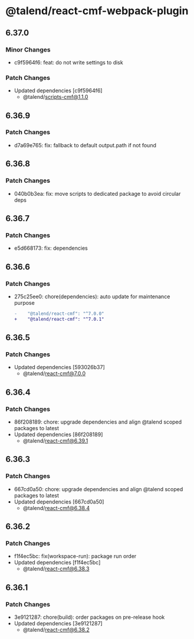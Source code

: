 # @talend/react-cmf-webpack-plugin

## 6.37.0

### Minor Changes

- c9f5964f6: feat: do not write settings to disk

### Patch Changes

- Updated dependencies [c9f5964f6]
  - @talend/scripts-cmf@1.1.0

## 6.36.9

### Patch Changes

- d7a69e765: fix: fallback to default output.path if not found

## 6.36.8

### Patch Changes

- 040b0b3ea: fix: move scripts to dedicated package to avoid circular deps

## 6.36.7

### Patch Changes

- e5d668173: fix: dependencies

## 6.36.6

### Patch Changes

- 275c25ee0: chore(dependencies): auto update for maintenance purpose

  ```diff
  -    "@talend/react-cmf": "^7.0.0"
  +    "@talend/react-cmf": "^7.0.1"
  ```

## 6.36.5

### Patch Changes

- Updated dependencies [593026b37]
  - @talend/react-cmf@7.0.0

## 6.36.4

### Patch Changes

- 86f208189: chore: upgrade dependencies and align @talend scoped packages to latest
- Updated dependencies [86f208189]
  - @talend/react-cmf@6.39.1

## 6.36.3

### Patch Changes

- 667cd0a50: chore: upgrade dependencies and align @talend scoped packages to latest
- Updated dependencies [667cd0a50]
  - @talend/react-cmf@6.38.4

## 6.36.2

### Patch Changes

- f1f4ec5bc: fix(workspace-run): package run order
- Updated dependencies [f1f4ec5bc]
  - @talend/react-cmf@6.38.3

## 6.36.1

### Patch Changes

- 3e9121287: chore(build): order packages on pre-release hook
- Updated dependencies [3e9121287]
  - @talend/react-cmf@6.38.2
